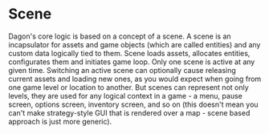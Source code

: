# Scene

Dagon's core logic is based on a concept of a scene. A scene is an incapsulator for assets and game objects (which are called entities) and any custom data logically tied to them. Scene loads assets, allocates entities, configurates them and initiates game loop. Only one scene is active at any given time. Switching an active scene can optionally cause releasing current assets and loading new ones, as you would expect when going from one game level or location to another. But scenes can represent not only levels, they are used for any logical context in a game - a menu, pause screen, options screen, inventory screen, and so on (this doesn't mean you can't make strategy-style GUI that is rendered over a map - scene based approach is just more generic).